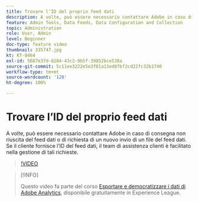 ```yaml
---
title: Trovare l’ID del proprio feed dati
description: A volte, può essere necessario contattare Adobe in caso di consegna non riuscita del feed dati o di richiesta di un nuovo invio di un file del feed dati. Se il cliente fornisce l’ID del feed dati, il team di assistenza clienti è facilitato nella gestione di tali richieste.
feature: Admin Tools, Data Feeds, Data Configuration and Collection
topic: Administration
role: User, Admin
level: Beginner
doc-type: feature video
thumbnail: 335747.jpg
kt: KT-8464
exl-id: 5687e37d-8284-43c2-9b5f-39852bce538a
source-git-commit: 5c11ee3222e5e3f81a13ed8fbf2cd22fc32b1740
workflow-type: tm+mt
source-wordcount: '128'
ht-degree: 100%

---
```


# Trovare l’ID del proprio feed dati

A volte, può essere necessario contattare Adobe in caso di consegna non riuscita del feed dati o di richiesta di un nuovo invio di un file del feed dati. Se il cliente fornisce l’ID del feed dati, il team di assistenza clienti è facilitato nella gestione di tali richieste.

>[!VIDEO](https://video.tv.adobe.com/v/335747/?quality=12&learn=on)

>[!INFO]
>
> Questo video fa parte del corso [Esportare e democratizzare i dati di Adobe Analytics](https://experienceleague.adobe.com/?recommended=Analytics-A-1-2022.1.administration&amp;lang=it ), disponibile gratuitamente in Experience League.